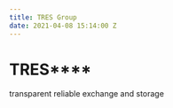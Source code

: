 ```yaml
---
title: TRES Group
date: 2021-04-08 15:14:00 Z
---
```



# TRES****

transparent reliable exchange and storage